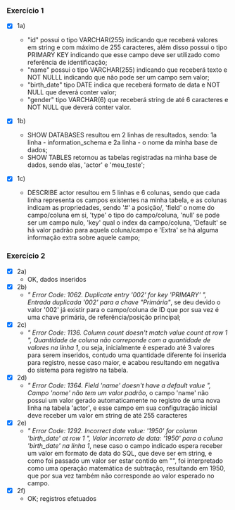 ### Exercício 1
- [x] 1a) 
    - "id" possui o tipo VARCHAR(255) indicando que receberá valores em string e com máximo de 255 caracteres, além disso possui o tipo PRIMARY KEY indicando que esse campo deve ser utilizado como referência de identificação;
    - "name" possui o tipo VARCHAR(255) indicando que receberá texto e NOT NULLL indicando que não pode ser um campo sem valor;
    - "birth_date" tipo DATE indica que receberá formato de data e NOT NULL que deverá conter valor;
    -  "gender" tipo VARCHAR(6) que receberá string de até 6 caracteres e NOT NULL que deverá conter valor.

- [x] 1b) 
    - SHOW DATABASES resultou em 2 linhas de resultados, sendo: 1a linha - information_schema e 2a linha - o nome da minha base de dados;
    - SHOW TABLES retornou as tabelas registradas na minha base de dados, sendo elas, 'actor' e 'meu_teste';


- [x] 1c) 
    - DESCRIBE actor resultou em 5 linhas e 6 colunas, sendo que cada linha representa os campos existentes na minha tabela, e as colunas indicam as propriedades, sendo '#' a posição/, 'field' o nome do campo/coluna em si, 'type' o tipo do campo/coluna, 'null' se pode ser um campo nulo, 'key' qual o index da campo/coluna, 'Default' se há valor padrão para aquela coluna/campo e 'Extra' se há alguma informação extra sobre aquele campo;
 
### Exercício 2
- [x] 2a)
    - OK, dados inseridos
- [x] 2b)
    - *" Error Code: 1062. Duplicate entry '002' for key 'PRIMARY' ", Entrada duplicada '002' para a chave "Primária"*, se deu devido o valor '002' já existir para o campo/coluna de ID que por sua vez é uma chave primária, de referência/posição principal;
- [x] 2c)
    - *" Error Code: 1136. Column count doesn't match value count at row 1 ", Quantidade de coluna não correponde com a quantidade de valores na linha 1*, ou seja, inicialmente é esperado até 3 valores para serem inseridos, contudo uma quantidade diferente foi inserida para registro, nesse caso maior, e acabou resultando em negativa do sistema para registro na tabela.
- [x] 2d)
    - *" Error Code: 1364. Field 'name' doesn't have a default value ", Campo 'nome' não tem um valor padrão*, o campo 'name' não possui um valor gerado automaticamente no registro de uma nova linha na tabela 'actor', e esse campo em sua configutração inicial deve receber um valor em string de até 255 caracteres
- [x] 2e)
    - *" Error Code: 1292. Incorrect date value: '1950' for column 'birth_date' at row 1 ", Valor incorreto de data: '1950' para a coluna 'birth_date' na linha 1*, nese caso o campo indicado espera receber um valor em formato de data do SQL, que deve ser em string, e como foi passado um valor ser estar contido em "", foi interpretado como uma operação matemática de subtração, resultando em 1950, que por sua vez também não corresponde ao valor esperado no campo.
- [x] 2f)
    - OK; registros efetuados
